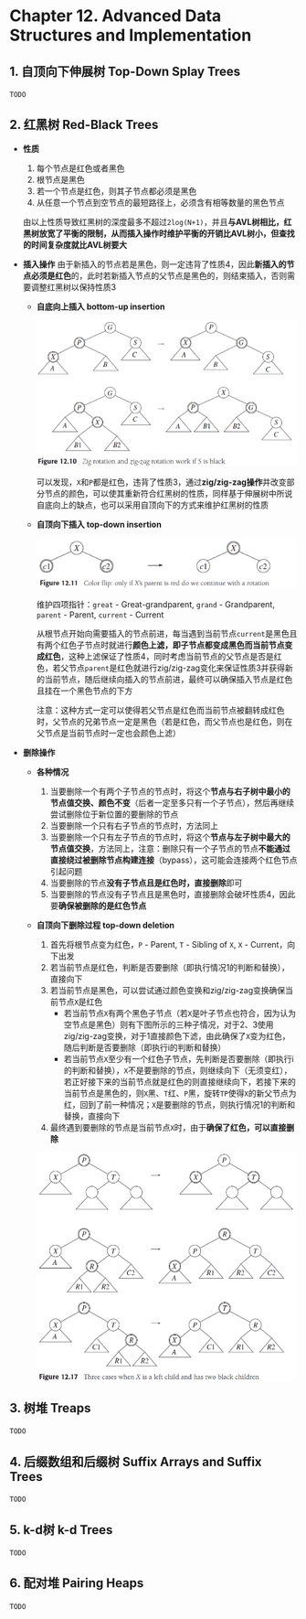# Chapter 12. Advanced Data Structures and Implementation

## 1. 自顶向下伸展树 Top-Down Splay Trees

`TODO`

## 2. 红黑树 Red-Black Trees

- **性质**
  1. 每个节点是红色或者黑色
  1. 根节点是黑色
  1. 若一个节点是红色，则其子节点都必须是黑色
  1. 从任意一个节点到空节点的最短路径上，必须含有相等数量的黑色节点
  
  由以上性质导致红黑树的深度最多不超过`2log(N+1)`，并且**与AVL树相比，红黑树放宽了平衡的限制，从而插入操作时维护平衡的开销比AVL树小，但查找的时间复杂度就比AVL树要大**
- **插入操作**
  由于新插入的节点若是黑色，则一定违背了性质4，因此**新插入的节点必须是红色**的，此时若新插入节点的父节点是黑色的，则结束插入，否则需要调整红黑树以保持性质3
  - **自底向上插入 bottom-up insertion**

    ![rb1](images/rb1.png)

    可以发现，`X`和`P`都是红色，违背了性质3，通过**zig/zig-zag操作**并改变部分节点的颜色，可以使其重新符合红黑树的性质，同样基于伸展树中所说自底向上的缺点，也可以采用自顶向下的方式来维护红黑树的性质
  - **自顶向下插入 top-down insertion**

    ![rb2](images/rb2.png)
  
    维护四项指针：`great` - Great-grandparent, `grand` - Grandparent, `parent` - Parent, `current` - Current

    从根节点开始向需要插入的节点前进，每当遇到当前节点`current`是黑色且有两个红色子节点时就进行**颜色上滤，即子节点都变成黑色而当前节点变成红色**，这种上滤保证了性质4，同时考虑当前节点的父节点是否是红色，若父节点`parent`是红色就进行zig/zig-zag变化来保证性质3并获得新的当前节点，随后继续向插入的节点前进，最终可以确保插入节点是红色且挂在一个黑色节点的下方

    注意：这种方式一定可以使得若父节点是红色而当前节点被翻转成红色时，父节点的兄弟节点一定是黑色（若是红色，而父节点也是红色，则在父节点是当前节点时一定也会颜色上滤）

- **删除操作**
  - **各种情况**
    1. 当要删除一个有两个子节点的节点时，将这个**节点与右子树中最小的节点值交换、颜色不变**（后者一定至多只有一个子节点），然后再继续尝试删除位于新位置的要删除的节点
    2. 当要删除一个只有右子节点的节点时，方法同上
    3. 当要删除一个只有左子节点的节点时，将这个**节点与左子树中最大的节点值交换**，方法同上，注意：删除只有一个子节点的节点**不能通过直接绕过被删除节点构建连接**（bypass），这可能会连接两个红色节点引起问题
    4. 当要删除的节点**没有子节点且是红色时，直接删除**即可
    5. 当要删除的节点没有子节点且是黑色时，直接删除会破坏性质4，因此要**确保被删除的是红色节点**
  - **自顶向下删除过程 top-down deletion**
    1. 首先将根节点变为红色，`P` - Parent, `T` - Sibling of `X`, `X` - Current，向下出发
    2. 若当前节点是红色，判断是否要删除（即执行情况1的判断和替换），直接向下
    3. 若当前节点是黑色，可以尝试通过颜色变换和zig/zig-zag变换确保当前节点`X`是红色
       - 若当前节点`X`有两个黑色子节点（若`X`是叶子节点也符合，因为认为空节点是黑色）则有下图所示的三种子情况，对于2、3使用zig/zig-zag变换，对于1直接颜色下滤，由此确保了`X`变为红色，随后判断是否要删除（即执行i的判断和替换）
       - 若当前节点`X`至少有一个红色子节点，先判断是否要删除（即执行i的判断和替换），`X`不是要删除的节点，则继续向下（无须变红），若正好接下来的当前节点就是红色的则直接继续向下，若接下来的当前节点是黑色的，则`X`黑、`T`红、`P`黑，旋转`TP`使得`X`的新父节点为红，回到了前一种情况；`X`是要删除的节点，则执行情况1的判断和替换，直接向下
    4. 最终遇到要删除的节点是当前节点`X`时，由于**确保了红色，可以直接删除**

    ![rb3](images/rb3.png)

## 3. 树堆 Treaps

`TODO`

## 4. 后缀数组和后缀树 Suffix Arrays and Suffix Trees

`TODO`

## 5. k-d树 k-d Trees

`TODO`

## 6. 配对堆 Pairing Heaps

`TODO`
